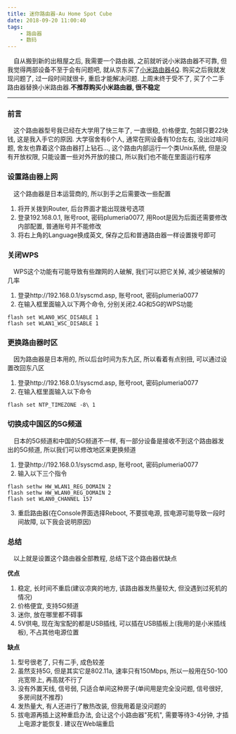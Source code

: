 ```yaml
---
title: 迷你路由器-Au Home Spot Cube
date: 2018-09-20 11:00:40
tags: 
    - 路由器
    - 数码
---
```


&ensp;&ensp;自从搬到新的出租屋之后, 我需要一个路由器, 之前就听说小米路由器不可靠, 但我觉得两部设备不至于会有问题吧, 就从京东买了[小米路由器4Q](https://item.mi.com/1182400090.html?cfrom=search). 购买之后我就发现问题了, 过一段时间就很卡, 重启才能解决问题. 上周末终于受不了, 买了个二手路由器替换小米路由器.**不推荐购买小米路由器, 很不稳定**

---

### 前言
&ensp;&ensp;这个路由器型号我已经在大学用了快三年了, 一直很稳, 价格便宜, 包邮只要22块钱, 这是我入手它的原因. 大学宿舍有6个人, 通常在网设备有10台左右, 没出过啥问题, 舍友也靠着这个路由器打上钻石..., 这个路由内部运行一个类Unix系统, 但是没有开放权限, 只能设置一些对外开放的接口, 所以我们也不能在里面运行程序

### 设置路由器上网

&ensp;&ensp;这个路由器是日本运营商的, 所以到手之后需要改一些配置

1. 将开关拨到Router, 后台界面才能出现拨号选项
2. 登录192.168.0.1, 账号root, 密码plumeria0077, 用Root是因为后面还需要修改内部配置, 普通账号并不能修改
3. 将右上角的Language换成英文, 保存之后和普通路由器一样设置拨号即可

### 关闭WPS

&ensp;&ensp;WPS这个功能有可能导致有些蹭网的人破解, 我们可以把它关掉, 减少被破解的几率

1. 登录http://192.168.0.1/syscmd.asp, 账号root, 密码plumeria0077
2. 在输入框里面输入以下两个命令, 分别关闭2.4G和5G的WPS功能

```Shell
flash set WLAN0_WSC_DISABLE 1
flash set WLAN1_WSC_DISABLE 1
```

### 更换路由器时区

&ensp;&ensp;因为路由器是日本用的, 所以后台时间为东九区, 所以看着有点别扭, 可以通过设置改回东八区

1. 登录http://192.168.0.1/syscmd.asp, 账号root, 密码plumeria0077
2. 在输入框里面输入以下命令

```Shell
flash set NTP_TIMEZONE -8\ 1
```

### 切换成中国区的5G频道

&ensp;&ensp;日本的5G频道和中国的5G频道不一样, 有一部分设备是接收不到这个路由器发出的5G频道, 所以我们可以修改地区来更换频道

1. 登录http://192.168.0.1/syscmd.asp, 账号root, 密码plumeria0077
2. 输入以下三个指令

```Shell
flash sethw HW_WLAN1_REG_DOMAIN 2
flash sethw HW_WLAN0_REG_DOMAIN 2
flash set WLAN0_CHANNEL 157
```

3. 重启路由器(在Console界面选择Reboot, 不要拔电源, 拔电源可能导致一段时间故障, 以下我会说明原因)

### 总结

&ensp;&ensp;以上就是设置这个路由器全部教程, 总结下这个路由器优缺点

**优点**

1. 稳定, 长时间不重启(建议凉爽的地方, 该路由器发热量较大, 但没遇到过死机的情况)
2. 价格便宜, 支持5G频道
3. 迷你, 放在哪里都不碍事
4. 5V供电, 现在淘宝配的都是USB插线, 可以插在USB插板上(我用的是小米插线板), 不占其他电源位置

**缺点**

1. 型号很老了, 只有二手, 成色较差
2. 虽然支持5G, 但是其实它是802.11a, 速率只有150Mbps, 所以一般用在50-100兆宽带上, 再高就不行了
3. 没有外置天线, 信号弱, 只适合单间这种房子(单间用是完全没问题, 信号很好, 多房间就不推荐)
4. 发热量大, 有人还进行了散热改装, 但我用着是没问题的
5. 拔电源再插上这种重启办法, 会让这个小路由器"死机", 需要等待3-4分钟, 才插上电源才能恢复. 建议在Web端重启